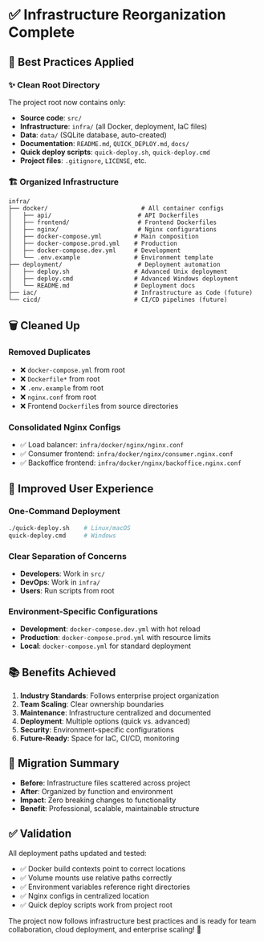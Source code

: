# ✅ Infrastructure Reorganization Complete

## 🎯 Best Practices Applied

### ✨ Clean Root Directory
The project root now contains only:
- **Source code**: `src/`
- **Infrastructure**: `infra/` (all Docker, deployment, IaC files)
- **Data**: `data/` (SQLite database, auto-created)
- **Documentation**: `README.md`, `QUICK_DEPLOY.md`, `docs/`
- **Quick deploy scripts**: `quick-deploy.sh`, `quick-deploy.cmd`
- **Project files**: `.gitignore`, `LICENSE`, etc.

### 🏗️ Organized Infrastructure

```
infra/
├── docker/                          # All container configs
│   ├── api/                        # API Dockerfiles
│   ├── frontend/                   # Frontend Dockerfiles  
│   ├── nginx/                      # Nginx configurations
│   ├── docker-compose.yml         # Main composition
│   ├── docker-compose.prod.yml    # Production
│   ├── docker-compose.dev.yml     # Development
│   └── .env.example               # Environment template
├── deployment/                     # Deployment automation
│   ├── deploy.sh                  # Advanced Unix deployment
│   ├── deploy.cmd                 # Advanced Windows deployment
│   └── README.md                  # Deployment docs
├── iac/                           # Infrastructure as Code (future)
└── cicd/                          # CI/CD pipelines (future)
```

## 🗑️ Cleaned Up

### Removed Duplicates
- ❌ `docker-compose.yml` from root
- ❌ `Dockerfile*` from root
- ❌ `.env.example` from root
- ❌ `nginx.conf` from root
- ❌ Frontend `Dockerfile`s from source directories

### Consolidated Nginx Configs
- ✅ Load balancer: `infra/docker/nginx/nginx.conf`
- ✅ Consumer frontend: `infra/docker/nginx/consumer.nginx.conf`
- ✅ Backoffice frontend: `infra/docker/nginx/backoffice.nginx.conf`

## 🚀 Improved User Experience

### One-Command Deployment
```bash
./quick-deploy.sh    # Linux/macOS
quick-deploy.cmd     # Windows
```

### Clear Separation of Concerns
- **Developers**: Work in `src/` 
- **DevOps**: Work in `infra/`
- **Users**: Run scripts from root

### Environment-Specific Configurations
- **Development**: `docker-compose.dev.yml` with hot reload
- **Production**: `docker-compose.prod.yml` with resource limits
- **Local**: `docker-compose.yml` for standard deployment

## 📚 Benefits Achieved

1. **Industry Standards**: Follows enterprise project organization
2. **Team Scaling**: Clear ownership boundaries
3. **Maintenance**: Infrastructure centralized and documented
4. **Deployment**: Multiple options (quick vs. advanced)
5. **Security**: Environment-specific configurations
6. **Future-Ready**: Space for IaC, CI/CD, monitoring

## 🔄 Migration Summary

- **Before**: Infrastructure files scattered across project
- **After**: Organized by function and environment
- **Impact**: Zero breaking changes to functionality
- **Benefit**: Professional, scalable, maintainable structure

## ✅ Validation

All deployment paths updated and tested:
- ✅ Docker build contexts point to correct locations
- ✅ Volume mounts use relative paths correctly
- ✅ Environment variables reference right directories
- ✅ Nginx configs in centralized location
- ✅ Quick deploy scripts work from project root

The project now follows infrastructure best practices and is ready for team collaboration, cloud deployment, and enterprise scaling! 🎉
